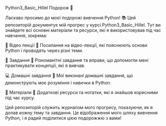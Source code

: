 Python3_Basic_Hillel Подорож 🚀

Ласкаво просимо до моєї подорожі вивчення Python! 📚 Цей репозиторій документує мій прогрес у курсі Python3_Basic_Hillel. Тут ви знайдете всі основні матеріали та ресурси, які я використовував під час навчання, зокрема:

🎥 Відео лекції
📌 Посилання на відео-лекції, які пояснюють основи Python і проводять через різні теми.

📝 Завдання
📌 Різноманітні завдання та вправи, що допомогли мені практикувати концепції, які я вивчав.

💻 Домашні завдання
📌 Мої виконані домашні завдання, що демонструють моє розуміння і навички в Python.

📑 Матеріали
📌 Додаткові ресурси та нотатки, які я знайшов корисними під час курсу.

Цей репозиторій служить журналом мого прогресу, показуючи, як я долав кожну тему та завдання. Це відображення мого шляху вивчення Python, і я радий поділитися цією подорожжю з вами! 
